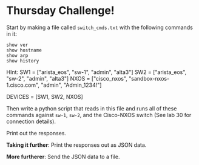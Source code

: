 # Thursday Challenge!

Start by making a file called `switch_cmds.txt` with the following commands in it:

```
show ver
show hostname
show arp
show history
```


HInt: SW1 = ["arista_eos", "sw-1", "admin", "alta3"]
SW2 = ["arista_eos", "sw-2", "admin", "alta3"]
NXOS = ["cisco_nxos", "sandbox-nxos-1.cisco.com", "admin", "Admin_1234!"]

DEVICES = [SW1, SW2, NXOS]

Then write a python script that reads in this file and runs all of these commands against `sw-1`, `sw-2`, and the Cisco-NXOS switch (See lab 30 for connection details). 

Print out the responses.

**Taking it further**: Print the responses out as JSON data.

**More furtherer**: Send the JSON data to a file.
